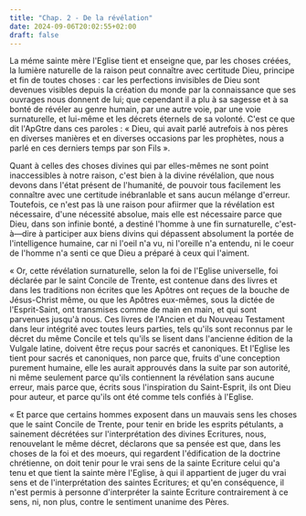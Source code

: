 ```yaml
---
title: "Chap. 2 - De la révélation"
date: 2024-09-06T20:02:55+02:00
draft: false
---
```



La méme sainte mère l'Eglise tient et enseigne que, par les choses créées, la lumière naturelle de la raison peut connaître avec certitude Dieu, principe et fin de toutes choses : car les perfections invisibles de Dieu sont devenues visibles depuis la création du monde par la connaissance que ses ouvrages nous donnent de lui; que cependant il a plu à sa sagesse et à sa bonté de révéler au genre humain, par une autre voie, par une voie surnaturelle, et lui-même et les décrets éternels de sa volonté. C'est ce que dit l'ApGtre dans ces paroles : « Dieu, qui avait parlé autrefois à nos pères en diverses manières et en diverses occasions par les prophètes, nous a parlé en ces derniers temps par son Fils ».

Quant à celles des choses divines qui par elles-mêmes ne sont point inaccessibles à notre raison, c'est bien à la divine révélalion, que nous devons dans l'état présent de l'humanité, de pouvoir tous facilement les connaître avec une certitude inébranlable et sans aucun mélange d'erreur. Toutefois, ce n'est pas là une raison pour afiirmer que la révélation est nécessaire, d'une nécessité absolue, mais elle est nécessaire parce que Dieu, dans son infinie bonté, a destiné l'homme à une fin surnaturelle, c'est-à—dire à participer aux biens divins qui dépassent absolument la portée de l'intelligence humaine, car ni l'oeil n'a vu, ni l'oreille n'a entendu, ni le coeur de l'homme n'a senti ce que Dieu a préparé à ceux qui l'aiment.

« Or, cette révélation surnaturelle, selon la foi de l'Eglise universelle, foi déclarée par le saint Concile de Trente, est contenue dans des livres et dans les traditions non écrites que les Apôtres ont reçues de la bouche de Jésus-Christ même, ou que les Apôtres eux-mêmes, sous la dictée de l'Esprit-Saint, ont transmises comme de main en main, et qui sont parvenues jusqu'à nous. Ces livres de l'Ancien et du Nouveau Testament dans leur intégrité avec toutes leurs parties, tels qu'ils sont reconnus par le décret du même Concile et tels qu'ils se lisent dans l'ancienne édition de la Vulgale latine, doivent être reçus pour sacrés et canoniques. Et l'Eglise les tient pour sacrés et canoniques, non parce que, fruits d'une conception purement humaine, elle les aurait approuvés dans la suite par son autorité, ni même seulement parce qu'ils contiennent la révélation sans aucune erreur, mais parce que, écrits sous l'inspiration du Saint-Esprit, ils ont Dieu pour auteur, et parce qu'ils ont été comme tels confiés à l'Eglise.

« Et parce que certains hommes exposent dans un mauvais sens les choses que le saint Concile de Trente, pour tenir en bride les esprits pétulants, a sainement décrétées sur l'interprétation des divines Ecritures, nous, renouvelant le même décret, déclarons que sa pensée est que, dans les choses de la foi et des moeurs, qui regardent l'édification de la doctrine chrétienne, on doit tenir pour le vrai sens de la sainte Ecriture celui qu'a tenu et que tient la sainte mère l'Eglise, à qui il appartient de juger du vrai sens et de l'interprétation des saintes Ecritures; et qu'en conséquence, il n'est permis à personne d'interpréter la sainte Ecriture contrairement à ce sens, ni, non plus, contre le sentiment unanime des Pères.
